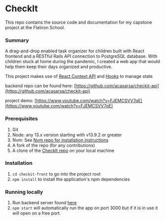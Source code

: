 # CheckIt

This repo contains the source code and documentation for my capstone project at the Flatiron School.

### Summary

A drag-and-drop enabled task organizer for children built with React frontend and a RESTful Rails API connection to PostgreSQL database. With children stuck at home during the pandemic, I created a web app that would help them keep their days organized and productive.

This project makes use of [React Context API](https://reactjs.org/docs/context.html) and [Hooks](https://reactjs.org/docs/hooks-intro.html) to manage state

backend repo can be found here: [https://github.com/acasarsa/checkit-api](https://github.com/acasarsa/checkit-api)   
   
 project demo: [https://www.youtube.com/watch?v=FJEMCSVV7qE](https://www.youtube.com/watch?v=FJEMCSVV7qE)

### Prerequisites

1. Git
2. Node: any 13.x version starting with v13.9.2 or greater
3. Nvm: See [Nvm repo for installation instructions](https://github.com/nvm-sh/nvm/blob/master/README.md)
4. A fork of the repo \(for any contributions\)
5. A clone of the [CheckIt repo](https://github.com/acasarsa/checkit-front) on your local machine

### Installation 

1. `cd checkit-front` to go into the project root
2. `npm install` to install the application's npm dependencies 

### Running locally

1. Run backend server found [here](https://github.com/acasarsa/checkit-api)
2. `npm start` will automatically run the app on port 3000 but if it is in use it will open on a free port. 





